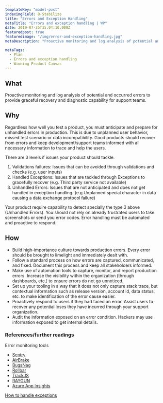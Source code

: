 ```yaml
---
templateKey: "model-post"
indexingField: 8-Stabilize
title: "Errors and Exception Handling"
metaTitle: "Errors and exception handling | WP"
date: 2019-07-25T15:04:10.000Z
featuredpost: true
featuredimage: "/img/error-and-exception-handling.jpg"
metaDescription: "Proactive monitoring and log analysis of potential and occurred errors to provide graceful recovery and diagnostic capability for support teams."

metaTags:
  - Plan
  - Errors and exception handling
  - Winning Product Canvas
---
```



## What
Proactive monitoring and log analysis of potential and occurred errors to provide graceful recovery and diagnostic capability for support teams.

## Why
Regardless how well you test a product, you must anticipate and prepare for unhandled errors in production. This is due to unplanned user behavior, missed test scenario or data incompatibility. Good products should recover from errors and keep development/support teams informed with all necessary information to trace and help the users.

There are 3 levels if issues your product should tackle.
1. Validations failures: Issues that can be avoided through validations and checks (e.g. user inputs)
2. Handled Exceptions: Issues that are tackled through Exceptions to gracefully recover (e.g. Third party service not available)
3. Unhandled Errors: Issues that are not anticipated and does not get handled in exception handling. (e.g Unplanned special character in data causing a data exchange protocol failure)

Your product require capability to detect specially the type 3 above (Unhandled Errors). You should not rely on already frustrated users to take screenshots or send you error codes. Error handling must be automated and proactive to respond. 


## How
- Build high-importance culture towards production errors. Every error should be brought to limelight and immediately dealt with. 
- Follow a standard process on how errors are captured, communicated, and fixed. Document this process and keep all stakeholders informed.
- Make use of automation tools to capture, monitor, and report production errors. Increase the visibility within the organization (through dashboards, etc.) to ensure errors do not go unnoticed. 
- Set up your tooling in a way that it does not only capture stack trace, but contextual information such as release version, account id, data status, etc. to make identification of the error cause easier.
- Proactively respond to users if they had faced an error. Assist users to recover any potential loses they have incurred through your support organization. 
- Audit the information exposed on an error condition. Hackers may use information exposed to get internal details.


### References/further readings
Error monitoring tools
 - [Sentry](https://sentry.io/)
 - [AirBrake](https://airbrake.io/)
 - [BugsNag](https://www.bugsnag.com/)
 - [Rollbar](https://rollbar.com/)
 - [TrackJS](https://trackjs.com/)
 - [RAYGUN](https://raygun.com/)
 - [Azure App Insights](https://docs.microsoft.com/en-us/azure/azure-monitor/app/app-insights-overview)

[How to handle exceptions](https://raygun.com/blog/errors-and-exceptions/)
